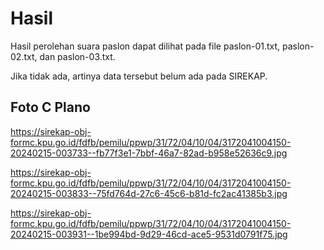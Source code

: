 # Hasil

Hasil perolehan suara paslon dapat dilihat pada file paslon-01.txt, paslon-02.txt, dan paslon-03.txt.

Jika tidak ada, artinya data tersebut belum ada pada SIREKAP.

## Foto C Plano

https://sirekap-obj-formc.kpu.go.id/fdfb/pemilu/ppwp/31/72/04/10/04/3172041004150-20240215-003733--fb77f3e1-7bbf-46a7-82ad-b958e52636c9.jpg

https://sirekap-obj-formc.kpu.go.id/fdfb/pemilu/ppwp/31/72/04/10/04/3172041004150-20240215-003833--75fd764d-27c6-45c6-b81d-fc2ac41385b3.jpg

https://sirekap-obj-formc.kpu.go.id/fdfb/pemilu/ppwp/31/72/04/10/04/3172041004150-20240215-003931--1be994bd-9d29-46cd-ace5-9531d0791f75.jpg
